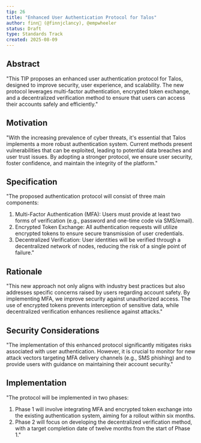 ```yaml
---
tip: 26
title: "Enhanced User Authentication Protocol for Talos"
author: finn🥛 (@finnjclancy), @empwheeler
status: Draft
type: Standards Track
created: 2025-08-09
---
```


## Abstract

"This TIP proposes an enhanced user authentication protocol for Talos, designed to improve security, user experience, and scalability. The new protocol leverages multi-factor authentication, encrypted token exchange, and a decentralized verification method to ensure that users can access their accounts safely and efficiently."

## Motivation

"With the increasing prevalence of cyber threats, it's essential that Talos implements a more robust authentication system. Current methods present vulnerabilities that can be exploited, leading to potential data breaches and user trust issues. By adopting a stronger protocol, we ensure user security, foster confidence, and maintain the integrity of the platform."

## Specification

"The proposed authentication protocol will consist of three main components: 
1. Multi-Factor Authentication (MFA): Users must provide at least two forms of verification (e.g., password and one-time code via SMS/email).
2. Encrypted Token Exchange: All authentication requests will utilize encrypted tokens to ensure secure transmission of user credentials.
3. Decentralized Verification: User identities will be verified through a decentralized network of nodes, reducing the risk of a single point of failure."

## Rationale

"This new approach not only aligns with industry best practices but also addresses specific concerns raised by users regarding account safety. By implementing MFA, we improve security against unauthorized access. The use of encrypted tokens prevents interception of sensitive data, while decentralized verification enhances resilience against attacks."

## Security Considerations

"The implementation of this enhanced protocol significantly mitigates risks associated with user authentication. However, it is crucial to monitor for new attack vectors targeting MFA delivery channels (e.g., SMS phishing) and to provide users with guidance on maintaining their account security."

## Implementation

"The protocol will be implemented in two phases: 
1. Phase 1 will involve integrating MFA and encrypted token exchange into the existing authentication system, aiming for a rollout within six months. 
2. Phase 2 will focus on developing the decentralized verification method, with a target completion date of twelve months from the start of Phase 1."